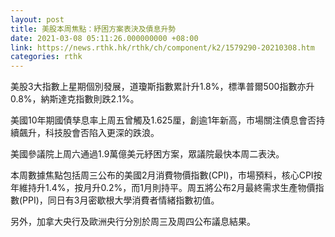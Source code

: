```yaml
---
layout: post
title: 美股本周焦點：紓困方案表決及債息升勢
date: 2021-03-08 05:11:26.000000000 +08:00
link: https://news.rthk.hk/rthk/ch/component/k2/1579290-20210308.htm
categories: rthk
---
```


美股3大指數上星期個別發展，道瓊斯指數累計升1.8%，標準普爾500指數亦升0.8%，納斯達克指數則跌2.1%。

美國10年期國債孳息率上周五曾觸及1.625厘，創逾1年新高，市場關注債息會否持續飆升，科技股會否陷入更深的跌浪。

美國參議院上周六通過1.9萬億美元紓困方案，眾議院最快本周二表決。

本周數據焦點包括周三公布的美國2月消費物價指數(CPI)，市場預料，核心CPI按年維持升1.4%，按月升0.2%，而1月則持平。周五將公布2月最終需求生產物價指數(PPI)，同日有3月密歇根大學消費者情緒指數初值。

另外，加拿大央行及歐洲央行分別於周三及周四公布議息結果。
